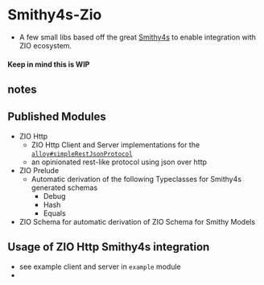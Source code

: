 
# Smithy4s-Zio

- A few small libs based off the great [Smithy4s](https://disneystreaming.github.io/smithy4s/) to enable integration with ZIO ecosystem.

#### Keep in mind this is WIP
 
## notes

## Published Modules
  - ZIO Http
    - ZIO Http Client and Server implementations for the [`alloy#simpleRestJsonProtocol`](https://github.com/disneystreaming/alloy)
    - an opinionated rest-like protocol using json over http
  - ZIO Prelude 
    - Automatic derivation of the following Typeclasses for Smithy4s generated schemas 
      - Debug
      - Hash
      - Equals
  - ZIO Schema for automatic derivation of ZIO Schema for Smithy Models


## Usage of ZIO Http Smithy4s integration
  - see example client and server in `example` module
  - 
  

